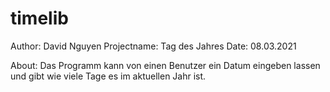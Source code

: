 # timelib
Author: David Nguyen
Projectname: Tag des Jahres
Date: 08.03.2021

About:
Das Programm kann von einen Benutzer ein Datum eingeben lassen und gibt wie viele Tage es im
aktuellen Jahr ist.
